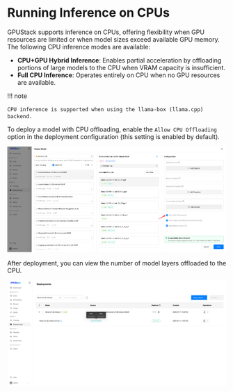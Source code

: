 # Running Inference on CPUs

GPUStack supports inference on CPUs, offering flexibility when GPU resources are limited or when model sizes exceed available GPU memory. The following CPU inference modes are available:

- **CPU+GPU Hybrid Inference**: Enables partial acceleration by offloading portions of large models to the CPU when VRAM capacity is insufficient.
- **Full CPU Inference**: Operates entirely on CPU when no GPU resources are available.

!!! note

    CPU inference is supported when using the llama-box (llama.cpp) backend.

To deploy a model with CPU offloading, enable the `Allow CPU Offloading` option in the deployment configuration (this setting is enabled by default).

![Allow CPU Offload](../assets/tutorials/inference-on-cpus/allow-cpu-offload.png)

After deployment, you can view the number of model layers offloaded to the CPU.

![CPU Offload](../assets/tutorials/inference-on-cpus/cpu-offload.png)
